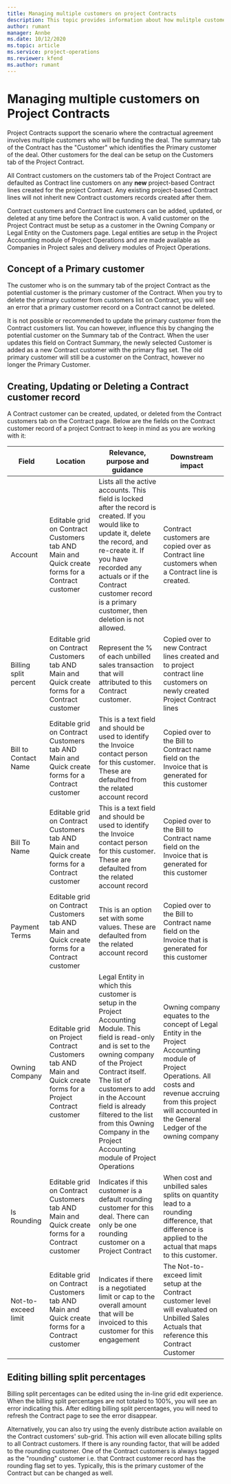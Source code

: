 ```yaml
---
title: Managing multiple customers on project Contracts
description: This topic provides information about how mulitple customers can be managed on a Project Contract.
author: rumant
manager: Annbe
ms.date: 10/12/2020
ms.topic: article
ms.service: project-operations
ms.reviewer: kfend 
ms.author: rumant
---
```


# Managing multiple customers on Project Contracts

Project Contracts support the scenario where the contractual agreement involves multiple customers who will be funding the deal. The summary tab of the Contract has the &quot;Customer&quot; which identifies the Primary customer of the deal. Other customers for the deal can be setup on the Customers tab of the Project Contract.

All Contract customers on the customers tab of the Project Contract are defaulted as Contract line customers on any **new** project-based Contract lines created for the project Contract. Any existing project-based Contract lines will not inherit new Contract customers records created after them.

Contract customers and Contract line customers can be added, updated, or deleted at any time before the Contract is won. A valid customer on the Project Contract must be setup as a customer in the Owning Company or Legal Entity on the Customers page. Legal entities are setup in the Project Accounting module of Project Operations and are made available as Companies in Project sales and delivery modules of Project Operations.

## Concept of a Primary customer

The customer who is on the summary tab of the project Contract as the potential customer is the primary customer of the Contract. When you try to delete the primary customer from customers list on Contract, you will see an error that a primary customer record on a Contract cannot be deleted.

It is not possible or recommended to update the primary customer from the Contract customers list. You can however, influence this by changing the potential customer on the Summary tab of the Contract. When the user updates this field on Contract Summary, the newly selected Customer is added as a new Contract customer with the primary flag set. The old primary customer will still be a customer on the Contract, however no longer the Primary Customer.

## Creating, Updating or Deleting a Contract customer record

A Contract customer can be created, updated, or deleted from the Contract customers tab on the Contract page. Below are the fields on the Contract customer record of a project Contract to keep in mind as you are working with it:

| **Field** | **Location** | **Relevance, purpose and guidance** | **Downstream impact** |
| --- | --- | --- | --- |
| Account | Editable grid on Contract Customers tab AND Main and Quick create forms for a Contract customer | Lists all the active accounts. This field is locked after the record is created. If you would like to update it, delete the record, and re-create it. If you have recorded any actuals or if the Contract customer record is a primary customer, then deletion is not allowed. | Contract customers are copied over as Contract line customers when a Contract line is created. |
| Billing split percent | Editable grid on Contract Customers tab AND Main and Quick create forms for a Contract customer | Represent the % of each unbilled sales transaction that will attributed to this Contract customer. | Copied over to new Contract lines created and to project contract line customers on newly created Project Contract lines |
| Bill to Contact Name | Editable grid on Contract Customers tab AND Main and Quick create forms for a Contract customer | This is a text field and should be used to identify the Invoice contact person for this customer. These are defaulted from the related account record | Copied over to the Bill to Contract name field on the Invoice that is generated for this customer |
| Bill To Name | Editable grid on Contract Customers tab AND Main and Quick create forms for a Contract customer | This is a text field and should be used to identify the Invoice contact person for this customer. These are defaulted from the related account record | Copied over to the Bill to Contract name field on the Invoice that is generated for this customer |
| Payment Terms | Editable grid on Contract Customers tab AND Main and Quick create forms for a Contract customer | This is an option set with some values. These are defaulted from the related account record | Copied over to the Bill to Contract name field on the Invoice that is generated for this customer |
| Owning Company | Editable grid on Project Contract Customers tab AND Main and Quick create forms for a Project Contract customer | Legal Entity in which this customer is setup in the Project Accounting Module. This field is read-only and is set to the owning company of the Project Contract itself.</br>The list of customers to add in the Account field is already filtered to the list from this Owning Company in the Project Accounting module of Project Operations | Owning company equates to the concept of Legal Entity in the Project Accounting module of Project Operations. All costs and revenue accruing from this project will accounted in the General Ledger of the owning company |
| Is Rounding | Editable grid on Contract Customers tab AND Main and Quick create forms for a Contract customer | Indicates if this customer is a default rounding customer for this deal. There can only be one rounding customer on a Project Contract | When cost and unbilled sales splits on quantity lead to a rounding difference, that difference is applied to the actual that maps to this customer. |
| Not-to-exceed limit | Editable grid on Contract Customers tab AND Main and Quick create forms for a Contract customer | Indicates if there is a negotiated limit or cap to the overall amount that will be invoiced to this customer for this engagement | The Not-to-exceed limit setup at the Contract customer level will evaluated on Unbilled Sales Actuals that reference this Contract Customer |

## Editing billing split percentages

Billing split percentages can be edited using the in-line grid edit experience. When the billing split percentages are not totaled to 100%, you will see an error indicating this. After editing billing split percentages, you will need to refresh the Contract page to see the error disappear.

Alternatively, you can also try using the evenly distribute action available on the Contract customers&#39; sub-grid. This action will even allocate billing splits to all Contract customers. If there is any rounding factor, that will be added to the rounding customer. One of the Contract customers is always tagged as the &quot;rounding&quot; customer i.e. that Contract customer record has the rounding flag set to yes. Typically, this is the primary customer of the Contract but can be changed as well.

